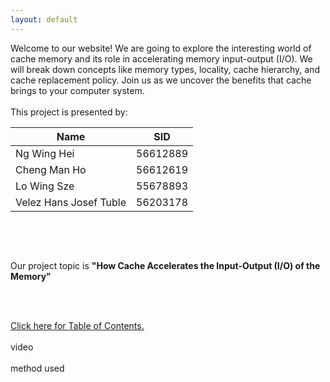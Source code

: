 ```yaml
---
layout: default
---
```

<head>
     <style>
        .centered-table {
            display: flex;
            justify-content: center;
        }
    </style>
    <script>
   var firstname ;
   function greeting() {
      firstname = prompt("What is your first name?");
      firstname = firstname[0].toUpperCase() + firstname.substring(1);
 document.getElementById('message').innerHTML = 'Hello ' + firstname + '!' + ' Welcome to our project!';
}
function checkFirstVisit() {
     var isFirstVisit = localStorage.getItem('firstVisit'); 
      if (isFirstVisit === null) {greeting()
      } else {
        alert("Welcome back, " + firstname +"!");
      }
    }
  </script>
</head>
    
<body onload='checkFirstVisit();'>
 <div id="message"></div>

 <div class="bodytext middle">
Welcome to our website! We are going to explore the interesting world of cache memory and its role in accelerating memory input-output (I/O). We will break down concepts like memory types, locality, cache hierarchy, and cache replacement policy. Join us as we uncover the benefits that cache brings to your computer system. 
<br/><br/>This project is presented by: <br/>
  <div class="centered-table">
    <table>
    <thead>
      <tr>
        <th><b>Name</b></th>
        <th><b>SID</b></th>
      </tr>
    </thead>
    <tbody>
      <tr>
        <td>Ng Wing Hei</td>
        <td>56612889</td>
      </tr>
      <tr>
        <td>Cheng Man Ho</td>
        <td>56612619</td>
      </tr>
      <tr>
        <td>Lo Wing Sze</td>
        <td>55678893</td>
      </tr>
      <tr>
        <td>Velez Hans Josef Tuble</td>
        <td>56203178</td>
      </tr>
    </tbody>
 </table>
</div>

<br/><br/>

Our project topic is <b>"How Cache Accelerates the Input-Output (I/O) of the Memory"</b>

<br/><br/>

<a href="https://cs1102proj-cache.github.io/CS1102/table_of_contents.html">Click here for <u>Table of Contents.</u></a>
<br/><br/>
video
<br/><br/>
method used
